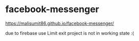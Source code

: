 # facebook-messenger
https://malisumit86.github.io/facebook-messenger/

due to firebase use Limit exit project is not in working state :(
